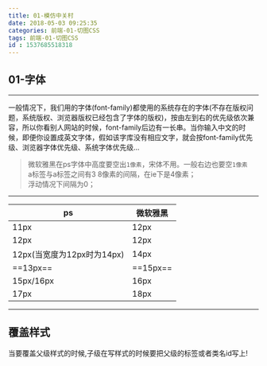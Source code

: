 ```yaml
---
title: 01-模仿中关村
date: 2018-05-03 09:25:35
categories: 前端-01-切图CSS
tags: 前端-01-切图CSS
id : 1537685518318
---
```

## 01-字体
---
一般情况下，我们用的字体(font-family)都使用的系统存在的字体(不存在版权问题，系统版权、浏览器版权已经包含了字体的版权)，按由左到右的优先级依次兼容，所以你看别人网站的时候，font-family后边有一长串。当你输入中文的时候，即便你设置成英文字体，假如该字库没有相应文字，就会按font-family优先级、浏览器字体优先级、系统字体优先级...
> 微软雅黑在ps字体中高度要空出`1像素`，宋体不用。一般右边也要空`1像素`    
a标签与a标签之间有3 8像素的间隔，在ie下是4像素；   
浮动情况下间隔为0；
---

ps | 微软雅黑
---|---
11px | 12px
12px | 12px
12px(当宽度为12px时为14px) | 14px
==13px== | ==15px==
15px/16px | 16px
17px | 18px
---
## 覆盖样式

当要覆盖父级样式的时候,子级在写样式的时候要把父级的标签或者类名id写上!

